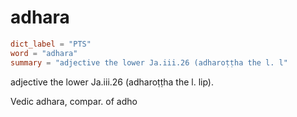 # adhara

``` toml
dict_label = "PTS"
word = "adhara"
summary = "adjective the lower Ja.iii.26 (adharoṭṭha the l. l"
```

adjective the lower Ja.iii.26 (adharoṭṭha the l. lip).

Vedic adhara, compar. of adho

